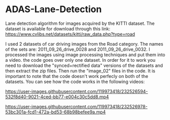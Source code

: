 # ADAS-Lane-Detection
Lane detection algorithm for images acquired by the KITTI dataset.
The dataset is available for download through this link:
https://www.cvlibs.net/datasets/kitti/raw_data.php?type=road

I used 2 datasets of car driving images from the Road category. The names of the sets are: 2011_09_26_drive_0028 and 2011_09_26_drive_0032.
I processed the images using image processing techniques and put them into a video. the code goes over only one dataset. 
In order for it to work you need to download the "synced+rectified data" versions of the datasets and then extract the zip files. Then run the "image_02" files in the code.
It is important to note that the code doesn't work perfecly on both of the datasets. 
You can see how the code works in the following videos:







https://user-images.githubusercontent.com/119973418/232526594-532f8d40-9021-4ced-bb77-e004c30c5dd8.mp4








https://user-images.githubusercontent.com/119973418/232526978-53bc301a-fcd1-472a-bd53-68b98befee9a.mp4




